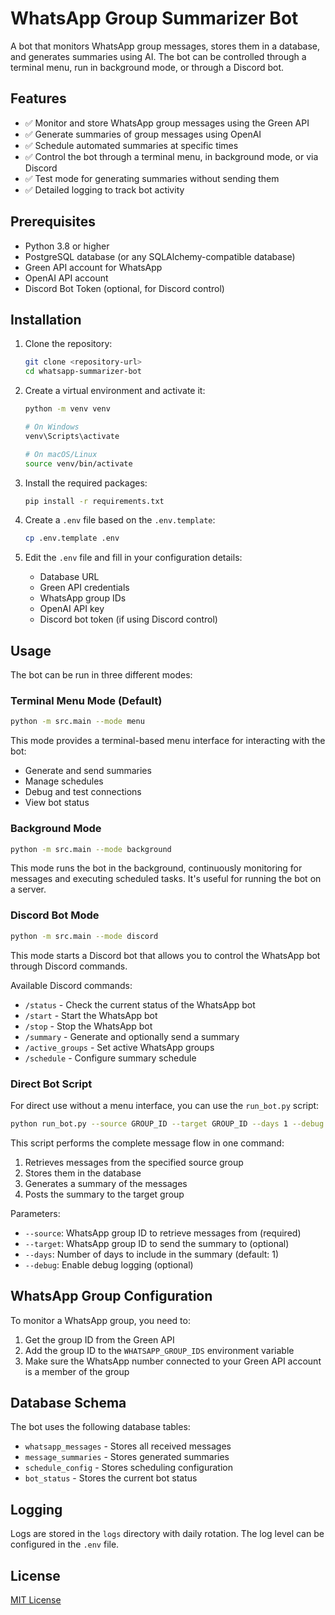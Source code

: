# WhatsApp Group Summarizer Bot

A bot that monitors WhatsApp group messages, stores them in a database, and generates summaries using AI. The bot can be controlled through a terminal menu, run in background mode, or through a Discord bot.

## Features

- ✅ Monitor and store WhatsApp group messages using the Green API
- ✅ Generate summaries of group messages using OpenAI
- ✅ Schedule automated summaries at specific times
- ✅ Control the bot through a terminal menu, in background mode, or via Discord
- ✅ Test mode for generating summaries without sending them
- ✅ Detailed logging to track bot activity

## Prerequisites

- Python 3.8 or higher
- PostgreSQL database (or any SQLAlchemy-compatible database)
- Green API account for WhatsApp
- OpenAI API account
- Discord Bot Token (optional, for Discord control)

## Installation

1. Clone the repository:
   ```bash
   git clone <repository-url>
   cd whatsapp-summarizer-bot
   ```

2. Create a virtual environment and activate it:
   ```bash
   python -m venv venv
   
   # On Windows
   venv\Scripts\activate
   
   # On macOS/Linux
   source venv/bin/activate
   ```

3. Install the required packages:
   ```bash
   pip install -r requirements.txt
   ```

4. Create a `.env` file based on the `.env.template`:
   ```bash
   cp .env.template .env
   ```

5. Edit the `.env` file and fill in your configuration details:
   - Database URL
   - Green API credentials
   - WhatsApp group IDs
   - OpenAI API key
   - Discord bot token (if using Discord control)

## Usage

The bot can be run in three different modes:

### Terminal Menu Mode (Default)

```bash
python -m src.main --mode menu
```

This mode provides a terminal-based menu interface for interacting with the bot:
- Generate and send summaries
- Manage schedules
- Debug and test connections
- View bot status

### Background Mode

```bash
python -m src.main --mode background
```

This mode runs the bot in the background, continuously monitoring for messages and executing scheduled tasks. It's useful for running the bot on a server.

### Discord Bot Mode

```bash
python -m src.main --mode discord
```

This mode starts a Discord bot that allows you to control the WhatsApp bot through Discord commands.

Available Discord commands:
- `/status` - Check the current status of the WhatsApp bot
- `/start` - Start the WhatsApp bot
- `/stop` - Stop the WhatsApp bot
- `/summary` - Generate and optionally send a summary
- `/active_groups` - Set active WhatsApp groups
- `/schedule` - Configure summary schedule

### Direct Bot Script

For direct use without a menu interface, you can use the `run_bot.py` script:

```bash
python run_bot.py --source GROUP_ID --target GROUP_ID --days 1 --debug
```

This script performs the complete message flow in one command:
1. Retrieves messages from the specified source group
2. Stores them in the database
3. Generates a summary of the messages
4. Posts the summary to the target group

Parameters:
- `--source`: WhatsApp group ID to retrieve messages from (required)
- `--target`: WhatsApp group ID to send the summary to (optional)
- `--days`: Number of days to include in the summary (default: 1)
- `--debug`: Enable debug logging (optional)

## WhatsApp Group Configuration

To monitor a WhatsApp group, you need to:

1. Get the group ID from the Green API
2. Add the group ID to the `WHATSAPP_GROUP_IDS` environment variable
3. Make sure the WhatsApp number connected to your Green API account is a member of the group

## Database Schema

The bot uses the following database tables:
- `whatsapp_messages` - Stores all received messages
- `message_summaries` - Stores generated summaries
- `schedule_config` - Stores scheduling configuration
- `bot_status` - Stores the current bot status

## Logging

Logs are stored in the `logs` directory with daily rotation. The log level can be configured in the `.env` file.

## License

[MIT License](LICENSE) 
